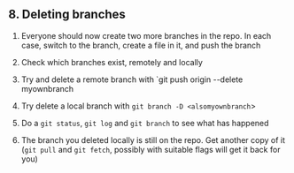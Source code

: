 ## 8. Deleting branches

1. Everyone should now create two more branches in the repo. In each case, switch to the branch, create a file in it, and push the branch

2. Check which branches exist, remotely and locally

3. Try and delete a remote branch with `git push origin --delete myownbranch

4. Try delete a local branch with `git branch -D <alsomyownbranch`>

5. Do a `git status`, `git log` and `git branch` to see what has happened

6. The branch you deleted locally is still on the repo. Get another copy of it (`git pull` and `git fetch`, possibly with suitable flags will get it back for you)

